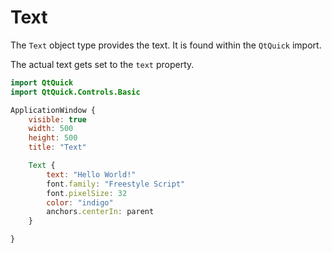 # Text

The `Text` object type provides the text. It is found within the `QtQuick` import.

The actual text gets set to the `text` property.

```qml
import QtQuick
import QtQuick.Controls.Basic

ApplicationWindow {
    visible: true
    width: 500
    height: 500
    title: "Text"

    Text {
        text: "Hello World!"
        font.family: "Freestyle Script"
        font.pixelSize: 32
        color: "indigo"
        anchors.centerIn: parent
    }

}
```


